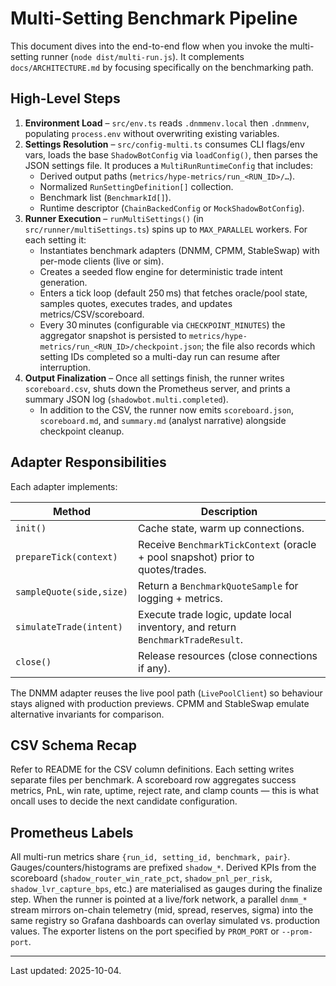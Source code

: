 # Multi-Setting Benchmark Pipeline

This document dives into the end-to-end flow when you invoke the multi-setting runner (`node dist/multi-run.js`). It complements `docs/ARCHITECTURE.md` by focusing specifically on the benchmarking path.

## High-Level Steps

1. **Environment Load** – `src/env.ts` reads `.dnmmenv.local` then `.dnmmenv`, populating `process.env` without overwriting existing variables.
2. **Settings Resolution** – `src/config-multi.ts` consumes CLI flags/env vars, loads the base `ShadowBotConfig` via `loadConfig()`, then parses the JSON settings file. It produces a `MultiRunRuntimeConfig` that includes:
   - Derived output paths (`metrics/hype-metrics/run_<RUN_ID>/…`).
   - Normalized `RunSettingDefinition[]` collection.
   - Benchmark list (`BenchmarkId[]`).
   - Runtime descriptor (`ChainBackedConfig` or `MockShadowBotConfig`).
3. **Runner Execution** – `runMultiSettings()` (in `src/runner/multiSettings.ts`) spins up to `MAX_PARALLEL` workers. For each setting it:
   - Instantiates benchmark adapters (DNMM, CPMM, StableSwap) with per-mode clients (live or sim).
   - Creates a seeded flow engine for deterministic trade intent generation.
   - Enters a tick loop (default 250 ms) that fetches oracle/pool state, samples quotes, executes trades, and updates metrics/CSV/scoreboard.
   - Every 30 minutes (configurable via `CHECKPOINT_MINUTES`) the aggregator snapshot is persisted to `metrics/hype-metrics/run_<RUN_ID>/checkpoint.json`; the file also records which setting IDs completed so a multi-day run can resume after interruption.
4. **Output Finalization** – Once all settings finish, the runner writes `scoreboard.csv`, shuts down the Prometheus server, and prints a summary JSON log (`shadowbot.multi.completed`).
   - In addition to the CSV, the runner now emits `scoreboard.json`, `scoreboard.md`, and `summary.md` (analyst narrative) alongside checkpoint cleanup.

## Adapter Responsibilities

Each adapter implements:

| Method | Description |
| --- | --- |
| `init()` | Cache state, warm up connections. |
| `prepareTick(context)` | Receive `BenchmarkTickContext` (oracle + pool snapshot) prior to quotes/trades. |
| `sampleQuote(side,size)` | Return a `BenchmarkQuoteSample` for logging + metrics. |
| `simulateTrade(intent)` | Execute trade logic, update local inventory, and return `BenchmarkTradeResult`. |
| `close()` | Release resources (close connections if any). |

The DNMM adapter reuses the live pool path (`LivePoolClient`) so behaviour stays aligned with production previews. CPMM and StableSwap emulate alternative invariants for comparison.

## CSV Schema Recap

Refer to README for the CSV column definitions. Each setting writes separate files per benchmark. A scoreboard row aggregates success metrics, PnL, win rate, uptime, reject rate, and clamp counts — this is what oncall uses to decide the next candidate configuration.

## Prometheus Labels

All multi-run metrics share `{run_id, setting_id, benchmark, pair}`. Gauges/counters/histograms are prefixed `shadow_*`. Derived KPIs from the scoreboard (`shadow_router_win_rate_pct`, `shadow_pnl_per_risk`, `shadow_lvr_capture_bps`, etc.) are materialised as gauges during the finalize step. When the runner is pointed at a live/fork network, a parallel `dnmm_*` stream mirrors on-chain telemetry (mid, spread, reserves, sigma) into the same registry so Grafana dashboards can overlay simulated vs. production values. The exporter listens on the port specified by `PROM_PORT` or `--prom-port`.

---

Last updated: 2025-10-04.
